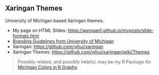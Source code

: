 ## Xaringan Themes

University of Michigan based Xaringan themes.

* My page on HTML Slides: https://agrogan1.github.io/myposts/slide-formats.html
* [Branding Guidelines from University of Michigan](https://brand.umich.edu/)
* Xaringan: https://github.com/yihui/xaringan
* Xaringan Themes: https://github.com/yihui/xaringan/wiki/Themes

> Possibly related, and possibly helpful, may be my R Package for [Michigan Colors in R Graphs](https://agrogan1.github.io/michigancolors/)